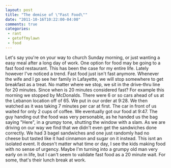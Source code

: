 ```yaml
---
layout: post
title: "The demise of \"Fast Food\""
date: "2011-10-16T10:22:00-04:00"
comments: true
categories:
 - rant
 - getoffmylawn
 - food
---
```


Let's say you're on your way to church Sunday morning, or just wanting a easy meal after a long day of work. One option for food may be going to a fast food restaurant. This has been the case for my entire life. Lately however I've noticed a trend. Fast food just isn't fast anymore. Whenever the wife and I go see her family in Lafayette, we will stop somewhere to get breakfast as a treat. No matter where we stop, we sit in the drive-thru line for 20 minutes. Since when is 20 minutes considered fast?  For example this morning we stopped by McDonalds. There were 6 or so cars ahead of us at the Lebanon location off of 65. We put in our order at 9:28. We then watched as it was taking 7 minutes per car at first. The car in front of us waited for only 2 cups of coffee. We eventually got our food at 9:47. The guy handing out the food was very personable, as he handed us the bag saying "Here", in a grumpy tone, shutting the window with a slam. As we are driving on our way we find that we didn't even get the sandwiches done correctly. We had 3 bagel sandwiches and one just randomly had no cheese but tasted like it had cinnamon and sugar on it instead. This isnt an isolated event. It doesn't matter what time or day, I see the kids making food with no sense of urgency. Maybe I'm turning into a grumpy old man very early on in life, but I can't seem to validate fast food as a 20 minute wait. For some, that's their lunch break at work.
